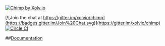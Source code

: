 [![Chimp by Xolv.io](http://chimpjs.com/images/logo.svg)](http://chimp.readme.io)

[![Join the chat at https://gitter.im/xolvio/chimp](https://badges.gitter.im/Join%20Chat.svg)](https://gitter.im/xolvio/chimp) 
[![Circle CI](https://circleci.com/gh/xolvio/chimp.svg?style=svg)](https://circleci.com/gh/xolvio/chimp)


##[Documentation](http://chimp.readme.io)
